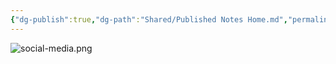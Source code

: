 ```yaml
---
{"dg-publish":true,"dg-path":"Shared/Published Notes Home.md","permalink":"/shared/published-notes-home/","tags":["gardenEntry"]}
---
```


![social-media.png](/img/user/Files/social-media.png)